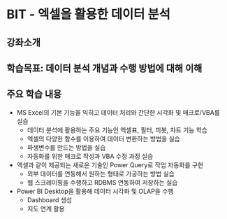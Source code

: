 # BIT - 엑셀을 활용한 데이터 분석

## 강좌소개

## 학습목표: 데이터 분석 개념과 수행 방법에 대해 이해

## 주요 학습 내용

- MS Excel의 기본 기능을 익히고 데이터 처리와 간단한 시각화 및 매크로/VBA를 실습
  - 데이터 분석에 활용하는 주요 기능인 엑셀표, 필터, 피봇, 챠트 기능 학습
  - 엑셀의 다양한 함수를 이용하여 데이터 변환하는 방법을 실습
  - 파생변수를 만드는 방법을 실습
  - 자동화를 위한 매크로 작성과 VBA 수정 과정 실습
- 엑셀과 같이 제공되는 새로운 기술인 Power Query로 작업 자동화를 구현
  - 외부 데이터를 연동해서 원하는 형태로 가공하는 방법 실습
  - 웹 스크레이핑을 수행하고 RDBMS 연동하여 저장하는 실습
- Power BI Desktop을 활용해 데이터 시각화 및 OLAP을 수행
  - Dashboard 생성
  - 지도 연계 활용
